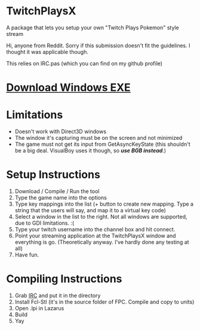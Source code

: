 TwitchPlaysX
============

A package that lets you setup your own "Twitch Plays Pokemon" style stream

Hi, anyone from Reddit. Sorry if this submission doesn't fit the guidelines. I thought it was applicable though.

This relies on IRC.pas (which you can find on my github profile)

[Download Windows EXE](https://dl.dropboxusercontent.com/u/33727415/TPX.exe)
====================

Limitations
===========
* Doesn't work with Direct3D windows
* The window it's capturing must be on the screen and not minimized
* The game must not get its input from GetAsyncKeyState (this shouldn't be a big deal. VisualBoy uses it though, so ***use BGB instead***.)

Setup Instructions
==================
1. Download / Compile / Run the tool
2. Type the game name into the options
3. Type key mappings into the list (+ button to create new mapping. Type a string that the users will say, and map it to a virtual key code)
4. Select a window in the list to the right. Not all windows are supported, due to GDI limitations. :(
5. Type your twitch username into the channel box and hit connect.
6. Point your streaming application at the TwitchPlaysX window and everything is go. (Theoretically anyway. I've hardly done any testing at all)
7. Have fun.

Compiling Instructions
======================
1. Grab [IRC](https://github.com/SuperDisk/IRC) and put it in the directory
2. Install Fcl-Stl (it's in the source folder of FPC. Compile and copy to units)
3. Open .lpi in Lazarus
4. Build
5. Yay
